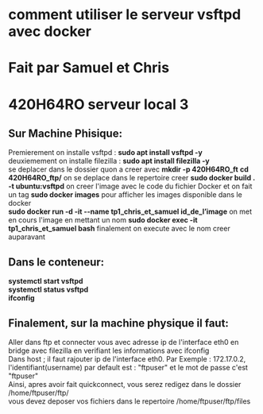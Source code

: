 <h1> comment utiliser le serveur vsftpd avec docker <h1>
  
# Fait par Samuel et Chris
  
# 420H64RO serveur local 3


## Sur Machine Phisique:
Premierement on installe vsftpd : **sudo apt install vsftpd -y**  
deuxiemement on installe filezilla : **sudo apt install filezilla -y**  
se deplacer dans le dossier quon a creer avec **mkdir -p 420H64RO_ft**
**cd 420H64RO_ftp/**  on se deplace dans le repertoire creer
**sudo docker build . -t ubuntu:vsftpd**  on creer l'image avec le code du fichier Docker et on fait un tag
**sudo docker images** pour afficher les images disponible dans le docker  
**sudo docker run -d -it --name tp1_chris_et_samuel id_de_l’image** on met en cours l'image en mettant un nom
**sudo docker exec -it tp1_chris_et_samuel bash**  finalement on execute avec le nom creer auparavant

## Dans le conteneur:
**systemctl start vsftpd**  
**systemctl status vsftpd**  
**ifconfig**  

## Finalement, sur la machine physique il faut:
Aller dans ftp et connecter vous avec adresse ip de l'interface eth0 en bridge avec filezilla en verifiant les informations avec ifconfig  
Dans host ; il faut rajouter ip de l'interface eth0. Par Exemple : 172.17.0.2,  
l'identifiant(username) par default est : "ftpuser" et le mot de passe c'est "ftpuser"  
Ainsi, apres avoir fait quickconnect, vous serez redigez dans le dossier /home/ftpuser/ftp/  
vous devez deposer vos fichiers dans le repertoire /home/ftpuser/ftp/files  

